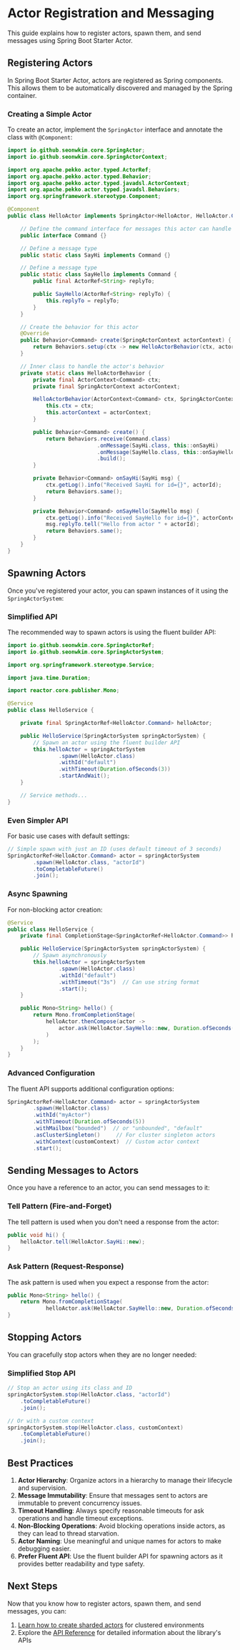 # Actor Registration and Messaging

This guide explains how to register actors, spawn them, and send messages using Spring Boot Starter Actor.

## Registering Actors

In Spring Boot Starter Actor, actors are registered as Spring components. This allows them to be automatically
discovered and managed by the Spring container.

### Creating a Simple Actor

To create an actor, implement the `SpringActor` interface and annotate the class with `@Component`:

```java
import io.github.seonwkim.core.SpringActor;
import io.github.seonwkim.core.SpringActorContext;

import org.apache.pekko.actor.typed.ActorRef;
import org.apache.pekko.actor.typed.Behavior;
import org.apache.pekko.actor.typed.javadsl.ActorContext;
import org.apache.pekko.actor.typed.javadsl.Behaviors;
import org.springframework.stereotype.Component;

@Component
public class HelloActor implements SpringActor<HelloActor, HelloActor.Command> {

    // Define the command interface for messages this actor can handle
    public interface Command {}

    // Define a message type 
    public static class SayHi implements Command {}

    // Define a message type
    public static class SayHello implements Command {
        public final ActorRef<String> replyTo;

        public SayHello(ActorRef<String> replyTo) {
            this.replyTo = replyTo;
        }
    }

    // Create the behavior for this actor
    @Override
    public Behavior<Command> create(SpringActorContext actorContext) {
        return Behaviors.setup(ctx -> new HelloActorBehavior(ctx, actorContext).create());
    }

    // Inner class to handle the actor's behavior
    private static class HelloActorBehavior {
        private final ActorContext<Command> ctx;
        private final SpringActorContext actorContext;

        HelloActorBehavior(ActorContext<Command> ctx, SpringActorContext actorContext) {
            this.ctx = ctx;
            this.actorContext = actorContext;
        }

        public Behavior<Command> create() {
            return Behaviors.receive(Command.class)
                            .onMessage(SayHi.class, this::onSayHi)
                            .onMessage(SayHello.class, this::onSayHello)
                            .build();
        }

        private Behavior<Command> onSayHi(SayHi msg) {
            ctx.getLog().info("Received SayHi for id={}", actorId);
            return Behaviors.same(); 
        }

        private Behavior<Command> onSayHello(SayHello msg) {
            ctx.getLog().info("Received SayHello for id={}", actorContext.getId());
            msg.replyTo.tell("Hello from actor " + actorId);
            return Behaviors.same();
        }
    }
}
```

## Spawning Actors

Once you've registered your actor, you can spawn instances of it using the `SpringActorSystem`:

### Simplified API

The recommended way to spawn actors is using the fluent builder API:

```java
import io.github.seonwkim.core.SpringActorRef;
import io.github.seonwkim.core.SpringActorSystem;

import org.springframework.stereotype.Service;

import java.time.Duration;

import reactor.core.publisher.Mono;

@Service
public class HelloService {

    private final SpringActorRef<HelloActor.Command> helloActor;

    public HelloService(SpringActorSystem springActorSystem) {
        // Spawn an actor using the fluent builder API
        this.helloActor = springActorSystem
                .spawn(HelloActor.class)
                .withId("default")
                .withTimeout(Duration.ofSeconds(3))
                .startAndWait();
    }

    // Service methods...
}
```

### Even Simpler API

For basic use cases with default settings:

```java
// Simple spawn with just an ID (uses default timeout of 3 seconds)
SpringActorRef<HelloActor.Command> actor = springActorSystem
        .spawn(HelloActor.class, "actorId")
        .toCompletableFuture()
        .join();
```

### Async Spawning

For non-blocking actor creation:

```java
@Service
public class HelloService {
    private final CompletionStage<SpringActorRef<HelloActor.Command>> helloActor;

    public HelloService(SpringActorSystem springActorSystem) {
        // Spawn asynchronously
        this.helloActor = springActorSystem
                .spawn(HelloActor.class)
                .withId("default")
                .withTimeout("3s")  // Can use string format
                .start();
    }

    public Mono<String> hello() {
        return Mono.fromCompletionStage(
            helloActor.thenCompose(actor ->
                actor.ask(HelloActor.SayHello::new, Duration.ofSeconds(3))
            )
        );
    }
}
```

### Advanced Configuration

The fluent API supports additional configuration options:

```java
SpringActorRef<HelloActor.Command> actor = springActorSystem
        .spawn(HelloActor.class)
        .withId("myActor")
        .withTimeout(Duration.ofSeconds(5))
        .withMailbox("bounded")  // or "unbounded", "default"
        .asClusterSingleton()     // For cluster singleton actors
        .withContext(customContext)  // Custom actor context
        .start();
```

## Sending Messages to Actors

Once you have a reference to an actor, you can send messages to it:

### Tell Pattern (Fire-and-Forget)

The tell pattern is used when you don't need a response from the actor:

```java
public void hi() {
    helloActor.tell(HelloActor.SayHi::new);
}
```

### Ask Pattern (Request-Response)

The ask pattern is used when you expect a response from the actor:

```java
public Mono<String> hello() {
    return Mono.fromCompletionStage(
            helloActor.ask(HelloActor.SayHello::new, Duration.ofSeconds(3)));
}
```

## Stopping Actors

You can gracefully stop actors when they are no longer needed:

### Simplified Stop API

```java
// Stop an actor using its class and ID
springActorSystem.stop(HelloActor.class, "actorId")
    .toCompletableFuture()
    .join();

// Or with a custom context
springActorSystem.stop(HelloActor.class, customContext)
    .toCompletableFuture()
    .join();
```

## Best Practices

1. **Actor Hierarchy**: Organize actors in a hierarchy to manage their lifecycle and supervision.
2. **Message Immutability**: Ensure that messages sent to actors are immutable to prevent concurrency issues.
3. **Timeout Handling**: Always specify reasonable timeouts for ask operations and handle timeout exceptions.
4. **Non-Blocking Operations**: Avoid blocking operations inside actors, as they can lead to thread starvation.
5. **Actor Naming**: Use meaningful and unique names for actors to make debugging easier.
6. **Prefer Fluent API**: Use the fluent builder API for spawning actors as it provides better readability and type safety.

## Next Steps

Now that you know how to register actors, spawn them, and send messages, you can:

1. [Learn how to create sharded actors](sharded-actors.md) for clustered environments
2. Explore the [API Reference](../api-reference.md) for detailed information about the library's APIs
